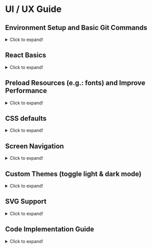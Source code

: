 # UI / UX Guide

## Environment Setup and Basic Git Commands

<details>
  <summary>Click to expand!</summary>

## Step 1.a: Basic Installation for new project

### Install `Expo Go` app from the App store on to your phone

<details>
  <summary>Click to expand!</summary>

![expoGo](./instruction_images/expoGo.jpg)

</details>

### Install expo client in global

<details>
  <summary>Click to expand!</summary>

- In the terminal, run the following code

  > npm install -g expo-cli

- example

  ![installExpo](./instruction_images/installExpo.gif)

</details>

### Create a new project with expo client

<details>
  <summary>Click to expand!</summary>

- In the terminal, run the following code

  - project name for this case is `ui-ux-guide`
  - add `--npm` to use npm install, default is yarn

  > expo init ui-ux-guide --npm

  - select the project template type using the keyboard arrow keys, then press enter to execute

- example

  ![createExpo](./instruction_images/createExpo.gif)

</details>

## Step 1.b: Basic Installation for existing project

### Git Clone existing repository from Github on to your pc

<details>
  <summary>Click to expand!</summary>

1. Go to the existing repository URL
2. Click on the green button `Code`
3. A dropdown will appear, click on the copy button
4. Go to the terminal and type the following command and paste the copied text after the command

   - example: `git clone git@github.com:reshinto/ui-ux-guide.git`

   > git clone

5. Make sure you cd into the newly cloned directory
   > cd ui-ux-guide

- example

  ![gitClone](./instruction_images/gitClone.gif)

</details>

### Install required dependencies for the app to run

<details>
  <summary>Click to expand!</summary>
  
- In the terminal, run the following code
  > npm install

- example

  ![npmInstall](./instruction_images/npmInstall.gif)

</details>

## Step 2: Run App

### Run expo app on your pc

<details>
  <summary>Click to expand!</summary>

- First check if you are in `ui-ux-guide` folder

  - If you followed the example in Step 1, run the following code in the terminal
    > cd ui-ux-guide

- To run the app execute the following code in the terminal

  > npm start

- Take your Iphone and open a QR code reader and use it to scan the QR code

- example: run server

  ![runApp](./instruction_images/runApp.gif)

- example: run mobile app

  ![runAppOnMobile](./instruction_images/runAppOnMobile.gif)

</details>

## Step 3: Saving Changes with Git

<details>
  <summary>Click to expand!</summary>

- In the terminal, run the following commands

  1. Check the current status to see what files need to be saved

     > git status

  2. Add all modified files into the staging area
     > git add .
  3. Check if all files has been added to the staging area, this is to prepare the saving process
     > git status
  4. Save the modified files via commit with a message to explain what this file changes is about
     > git commit -m "some text message"

- example

  ![commitGitChanges](./instruction_images/commitGitChanges.gif)

</details>

## Step 4: Push Code to Github

### Create a new repository on Github

<details>
  <summary>Click to expand!</summary>

1. Login to Github
2. Click on the top right icon of the page that looks similar to your profile picture
3. A list of selections will appear, click on `Your repositories`
4. Click on the green button `New` on the top right section of the page
5. Fill in the project name aka `Repository Name`
6. If repository name is accepted by Github, you can click on the green button `Create repository` to complete the new repository creation

- example

  ![createNewRepo](./instruction_images/createNewRepo.gif)

</details>

### Push to Github for the first time

<details>
  <summary>Click to expand!</summary>

1. Copy the git remote command and paste it into the terminal
   - This is to link github repository with your code in your pc
   - example: `git remote add origin git@github.com:reshinto/ui-ux-guide.git`
2. Push the code to Github with git push
   > git push -u origin master

- example

  ![firstGitPush](./instruction_images/firstGitPush.gif)

</details>

### Push to Github from the second time onwards

<details>
  <summary>Click to expand!</summary>

- Push the code to Github with git push

> git push

- example

  ![gitPush](./instruction_images/gitPush.gif)

</details>

</details>

## React Basics

<details>
  <summary>Click to expand!</summary>
  
## React fundamentals
### HTML DOM vs React Virtual DOM
<details>
  <summary>Click to expand!</summary>

![houseLayout](./instruction_images/houseLayout.png)

- Building a webpage is similar to building a house
  - Building a house: you plan a specific floor layout, choose the colors to paint the walls, and buy the furnitures and appliances you want to use, etc.
  - Building a webpage: you design the page by planning which and where components should be placed, choose the colors, and decide on what kind of features to implement, etc.
- HTML
  ```html
  <!DOCTYPE html>
  <html lang="en">
    <head></head>
    <body>
      <ul class="list">
        <li class="list__item">List item</li>
      </ul>
    </body>
  </html>
  ```
- HTML DOM representation

  ![htmlDOM](./instruction_images/htmlDOM.png)

- React Virtual DOM representation
  ```javascript
  const vdom = {
    tagName: "html",
    children: [
      {tagName: "head"},
      {
        tagName: "body",
        children: [
          {
            tagName: "ul",
            attributes: {class: "list"},
            children: [
              {
                tagName: "li",
                attributes: {class: "list__item"},
                textContent: "List item",
              }, // end li
            ],
          }, // end ul
        ],
      }, // end body
    ],
  }; // end html
  ```
  ![virtualDOM](./instruction_images/virtualDOM.png)

#### How updating of the HTML DOM affects the building process of the webpage

![slowNInefficient](./instruction_images/slowNInefficient.png)

- whenever you need to make changes, you would need to rebuild the entire webpage again
- Similarly, when you need to make any changes (small or large), you would need to rebuild the entire house again
- The disadvantage of doing so is that it would take up time to rebuild everything, even though you had only made 1 small change

#### How React Virtual DOM speed up the updating process of the HTML DOM

- React copies the HTML DOM to create the virtual DOM so as to make it easy to make changes by following the form of a tree data structure

  ![treeDataStructure](./instruction_images/treeDataStructure.png)

  - only the affected node and it's child nodes will be updated, while the rest of the node remains unchanged

- Similarly for a house, it can be broken down into a tree data structure as well

  ![houseTreeLayout](./instruction_images/houseTreeLayout.png)

  - When a room needs to be modified, only that room will be rebuilt, while the rest of the house will be left untouched
  - in the event where you want the items (child nodes) in the room to remain unchanged, and only modify the room, you would need to specify that you wish to do so
    - otherwise, by default, when a room gets rebuilt, everything inside will be rebuilt together with the room

- example of how virtual DOM behaves

  ![virtualDOM](./instruction_images/virtualDOM.gif)

</details>

### React Thinking: thinking in components

<details>
  <summary>Click to expand!</summary>

![mockComponent](./instruction_images/mockComponent.png)

#### Break the UI into Components

![mockComponentHierarchy](./instruction_images/mockComponentHierarchy.png)

1. FilterableProductTable (orange): contains the entirety of the example
2. SearchBar (blue): receives all user input
3. ProductTable (green): displays and filters the data collection based on user input
4. ProductCategoryRow (turquoise): displays a heading for each category
5. ProductRow (red): displays a row for each product

</details>

### Basic React: props, state, lifecycles

<details>
  <summary>Click to expand!</summary>

- Props

  - data parsed from the parent node to the child node
  - value cannot be directly modified
  - example: parent node

    ```javascript
    import React, {useState} from "react";
    import ChildNode from "./ChildNode";

    function ParentNode() {
      const [count, setCount] = useState(0); // 0 = initial state
      const handleClick = () => {
        setCount(count + 1);
      };
      return <ChildNode handleClick={handleClick} count={count} />;
    }

    export default ParentNode;
    ```

    - child node

    ```javascript
    import React, {useState} from "react";

    function ChildNode(props) {
      const {handleClick, count} = props;
      return <div onClick={handleClick}>{count}</div>;
    }

    export default ParentNode;
    ```

- State and lifecycles
  - [basic react reference guide](https://github.com/reshinto/Basic_technologies_revision/blob/master/react/readme.md)

</details>

</details>

## Preload Resources (e.g.: fonts) and Improve Performance

<details>
  <summary>Click to expand!</summary>

### Improve subsequent loading performance if using Expo React Native

<details>
  <summary>Click to expand!</summary>

- Without Cached

  ![expoNoCached](./instruction_images/expoNoCached.gif)

- With Cached

  ![expoCached](./instruction_images/expoCached.gif)

- Install missing dependencies

  - current `expo` version 43.0.2, it is only missing `expo-splash-screen`
    > expo install expo-splash-screen

- Implementation

  - add missing font in `assets/fonts` folder
    - `SpaceMono-Regular.ttf`
  - create `useCachedResources.ts` custom hook

    - path: `./shared/hooks/useCachedResources.ts`

      ```javascript
      import {FontAwesome} from "@expo/vector-icons";
      import * as Font from "expo-font";
      import * as SplashScreen from "expo-splash-screen";
      import {useState, useEffect} from "react";

      export default function useCachedResources() {
        const [isLoadingComplete, setLoadingComplete] = useState(false);

        // Load any resources or data that we need prior to rendering the app
        useEffect(() => {
          async function loadResourcesAndDataAsync() {
            try {
              SplashScreen.preventAutoHideAsync();

              // Load fonts
              await Font.loadAsync({
                ...FontAwesome.font,
                "space-mono": require("../../../assets/fonts/SpaceMono-Regular.ttf"),
              });
            } catch (e) {
              // We might want to provide this error information to an error reporting service
              console.warn(e);
            } finally {
              setLoadingComplete(true);
              SplashScreen.hideAsync();
            }
          }

          loadResourcesAndDataAsync();
        }, []);

        return isLoadingComplete;
      }
      ```

  - import and use the `useCachedResources` custom hook

    ```javascript
    import React from "react";
    import {View} from "react-native";
    import useCachedResources from "./shared/hooks/useCachedResources";

    export default function App() {
      const isLoadingComplete = useCachedResources();

      if (!isLoadingComplete) {
        return null;
      }

      return <View></View>;
    }
    ```

</details>

</details>

## CSS defaults

<details>
  <summary>Click to expand!</summary>

- In a Web or Mobile app, there is CSS default styles built-in
  - this results in your app appearing different across different browsers or mobile phone / OS (ios, android), even when the css code is exactly the same
- CSS Reset or normalize would be required to either reset the values to nothing or make css values to be dynamic which changes according to browser or mobile OS / phone type

### Web

<details>
  <summary>Click to expand!</summary>

- [default css value reference](https://www.w3schools.com/cssref/css_default_values.asp)

- there are many different types of CSS reset or normalize configurations

  - 1 example: [meyer web css reset config](https://meyerweb.com/eric/tools/css/reset/)

- example of not using CSS reset or normalize

  [test page without CSS reset](http://web.simmons.edu/~grovesd/comm244/notes/week3/html-test-page.html)

  ![css-default](./instruction_images/css-default.png)

- example of using CSS reset or normalize

  [test page with CSS reset](http://web.simmons.edu/~grovesd/comm244/notes/week4/normalize-example.html)

</details>

### Mobile

<details>
  <summary>Click to expand!</summary>

- Iphone on the same phone

  - for this example both without normalize and normalized will look the same on the same Iphone model, however it would look different for different Iphone models

    - note that Iphone Activity Indicator is different from Android

    ![iphone](./instruction_images/iphone-normalized.png)

- Android on the same phone

  - without normalize

    - note that Activity Indicator did not appear by default, color settings need to declared to display it
    - Text and Activity Indicator is not centralized which is not the desired effect

    ![android](./instruction_images/android.jpg)

  - with normalize

    - color settings need not be declared and appears gray by default
    - Text and Activity Indicator is centralized which is the desired effect

    ![android-normalized](./instruction_images/android-normalized.jpg)

- example libraries

  - Tool to normalize values in CSS

    [documentation](https://www.npmjs.com/package/react-native-normalize)

    > npm i react-native-normalize

    - example

    ```javascript
    import React from "react";
    import {StyleSheet, View, Text} from "react-native";
    import normalize from "react-native-normalize";

    export default function App() {
      return (
        <View style={styles.box}>
          <Text style={styles.text}>Hello World!</Text>
        </View>
      );
    }

    const styles = StyleSheet.create({
      box: {
        top: normalize(180, "height"),
        left: normalize(40),
        width: normalize(300),
        height: normalize(300),
        alignItems: "center",
        justifyContent: "center",
      },
      text: {
        fontSize: normalize(30),
      },
    });
    ```

  - Ready to use but limited UI Components with normalized CSS

    [documentation](https://www.npmjs.com/package/react-native-normalized)

    > npm i react-native-normalized

    - example

    ```javascript
    import React from "react";
    import {StyleSheet} from "react-native";
    import {View, Text} from "react-native-normalized";

    export default function App() {
      return (
        <View style={styles.box}>
          <Text style={styles.text}>Hello World!</Text>
        </View>
      );
    }

    const styles = StyleSheet.create({
      box: {
        top: 180,
        left: 40,
        width: 300,
        height: 300,
        alignItems: "center",
        justifyContent: "center",
      },
      text: {
        fontSize: 30,
      },
    });
    ```

</details>

</details>

## Screen Navigation

<details>
  <summary>Click to expand!</summary>

## React Native

![navigation](./instruction_images/navigation.gif)

### Step 1: Set Safe Area

<details>
  <summary>Click to expand!</summary>

- The purpose is to render content within the safe area boundaries of a device
- Install `react-native-safe-area-context` library

  - [documentation](https://docs.expo.dev/versions/latest/sdk/safe-area-context/)
  - if using expo
    > expo install react-native-safe-area-context
  - if using bare react-native
    > npm install react-native-safe-area-context

- Implementation

  1. Set `SafeAreaProvider`

     - provides system elements (status bar, notches, etc.) to consumers (`SafeAreaView`, `useSafeAreaInsets`)
     - have one provider at the top of app
     - should add `SafeAreaProvider` in app root component
       - may need to add it in other places like the root of modals and routes when using `react-native-screens`
     - providers should not be inside a `View` that is animated with `Animated` or inside a `ScrollView` as it can cause very frequent updates
     - accepts all `View` props
     - has a default style of `{flex: 1}`

     ```javascript
     import React from "react";
     import {SafeAreaProvider} from "react-native-safe-area-context";

     export default function App() {
       return <SafeAreaProvider></SafeAreaProvider>;
     }
     ```

  2. Set `SafeAreaView`

     - do not user `SafeAreaView` from `react-native` library as the safe area insets are not auto added
     - a regular `View` component with the safe area insets applied as padding or margin
     - without Safe Area

       ![withoutSafeArea](./instruction_images/withoutSafeArea.png)

       ![withoutSafeAreaLandscape](./instruction_images/withoutSafeAreaLandscape.png)

     - with Safe Area

       ![withSafeArea](./instruction_images/withSafeArea.png)

       ![withSafeAreaLandscape](./instruction_images/withSafeAreaLandscape.png)

     - example

       ```javascript
       import React from "react";
       import {StyleSheet} from "react-native";
       import {
         SafeAreaProvider,
         SafeAreaView,
       } from "react-native-safe-area-context";

       export default function App() {
         return (
           <SafeAreaProvider>
             <SafeAreaView style={styles.container}></SafeAreaView>
           </SafeAreaProvider>
         );
       }

       const styles = StyleSheet.create({
         container: {
           flex: 1,
         },
       });
       ```

</details>

### Step 2a: Set Navigation Container

<details>
  <summary>Click to expand!</summary>

- contains core utilities used by navigators to create the navigation structure in app
- Install `@react-navigation/native` library

  - [documentation](https://reactnavigation.org/docs/getting-started/)

  > npm install @react-navigation/native

- example

  - path: `./shared/components/Navigation/index.tsx`

    ```javascript
    import React from "react";
    import {NavigationContainer} from "@react-navigation/native";

    function Navigation() {
      return <NavigationContainer></NavigationContainer>;
    }

    export default Navigation;
    ```

  - import `Navigation` to root app component

    ```javascript
    import React from "react";
    import {StyleSheet} from "react-native";
    import {
      SafeAreaProvider,
      SafeAreaView,
    } from "react-native-safe-area-context";
    import Navigation from "./shared/components/Navigation";

    export default function App() {
      return (
        <SafeAreaProvider>
          <SafeAreaView style={styles.container}>
            <Navigation />
          </SafeAreaView>
        </SafeAreaProvider>
      );
    }

    const styles = StyleSheet.create({
      container: {
        flex: 1,
      },
    });
    ```

</details>

### Step 2b: Set screen links config

<details>
  <summary>Click to expand!</summary>

- Install `expo-linking` library

  - [documentation](https://docs.expo.dev/versions/latest/sdk/linking/)

  > expo install expo-linking

- Implementation

  - Link the app
    - specify a scheme for app
    - can register for a scheme in the `app.json` by adding a string under the scheme key (use only lower case)
    - [documentation](https://docs.expo.dev/guides/linking/#linking-to-your-app)
    - example
      - links can be opened with `myapp://`
      ```json
      {
        "expo": {
          "scheme": "myapp"
        }
      }
      ```
  - Configure links

    - configure React Navigation to handle internal screens or external links

    - [documentation](https://reactnavigation.org/docs/configuring-links)

    - example

      - navigation types (not required if not using typescript)

        - path: `../../shared/components/Navigation/navigationTypes.tsx`

          ```typescript
          import {NativeStackScreenProps} from "@react-navigation/native-stack";

          export type RootStackParamList = {
            Root: undefined;
            About: undefined;
            NotFound: undefined;
          };
          ```

      - create link configuration, add type if using `typescript`

        - path: `./LinkingConfig.ts`

          ```typescript
          import {LinkingOptions} from "@react-navigation/native";
          import {RootStackParamList} from "./navigationTypes";
          import * as Linking from "expo-linking";

          const LinkingConfig: LinkingOptions<RootStackParamList> = {
            prefixes: [Linking.makeUrl("/")],
            config: {
              screens: {
                Root: "root",
                About: "about",
                NotFound: "*",
              },
            },
          };

          export default LinkingConfig;
          ```

      - add link config to navigation

        ```javascript
        import React from "react";
        import {NavigationContainer} from "@react-navigation/native";
        import LinkingConfig from "./LinkingConfig";

        function Navigation() {
          return (
            <NavigationContainer linking={LinkingConfig}></NavigationContainer>
          );
        }

        export default Navigation;
        ```

</details>

### Step 3: Set Root Navigator

<details>
  <summary>Click to expand!</summary>

- Install `@react-navigation/native-stack` library

  - [documentation](https://reactnavigation.org/docs/native-stack-navigator/)

  > npm install @react-navigation/native-stack

- Must install additional dependency `react-native-screens` library

  - [documentation](https://github.com/software-mansion/react-native-screens)

  - if using expo
    > expo install react-native-screens
  - if using bare React-native
    > npm install react-native-screens

- Implementation

  - Create screens

    - example

      - navigation types (not required if not using typescript)

        - path: `../../shared/components/Navigation/navigationTypes.tsx`

          ```typescript
          import {NativeStackScreenProps} from "@react-navigation/native-stack";

          export type RootStackParamList = {
            Root: undefined;
            About: undefined;
            NotFound: undefined;
          };

          export type RootStackScreenProps<
            Screen extends keyof RootStackParamList
          > = NativeStackScreenProps<RootStackParamList, Screen>;
          ```

      - Root Screen

        - path: `../../../screens/RootScreen/index.tsx`

          ```typescript
          import React from "react";
          import {StyleSheet, View, Button, Text} from "react-native";
          import normalize from "react-native-normalize";
          import {NativeStackScreenProps} from "@react-navigation/native-stack";
          import {RootStackScreenProps} from "../../shared/components/Navigation/navigationTypes";

          function RootScreen({navigation}: RootStackScreenProps<"Root">) {
            return (
              <View style={styles.box}>
                <Text style={styles.text}>Hello World 1!</Text>
                <Button
                  title="Go to About"
                  onPress={() => navigation.navigate("About")}
                />
              </View>
            );
          }

          export default RootScreen;

          const styles = StyleSheet.create({
            box: {
              height: "100%",
            },
            text: {
              height: "80%",
              fontSize: normalize(30),
            },
          });
          ```

      - About Screen

        - path: `../../../screens/AboutScreen/index.tsx`

          ```typescript
          import React from "react";
          import {StyleSheet, View, Button, Text} from "react-native";
          import normalize from "react-native-normalize";
          import {NativeStackScreenProps} from "@react-navigation/native-stack";
          import {RootStackScreenProps} from "../../shared/components/Navigation/navigationTypes";

          function AboutScreen({navigation}: RootStackScreenProps<"About">) {
            return (
              <View style={styles.box}>
                <Text style={styles.text}>Hello World 2!</Text>
                <Button
                  title="Go to Not Found"
                  onPress={() => navigation.navigate("NotFound")}
                />
              </View>
            );
          }

          export default AboutScreen;

          const styles = StyleSheet.create({
            box: {
              height: "100%",
            },
            text: {
              height: "80%",
              fontSize: normalize(30),
            },
          });
          ```

      - Not Found Screen

        - path: `../../../screens/NotFoundScreen/index.tsx`

          ```typescript
          import React from "react";
          import {StyleSheet, TouchableOpacity, Text, View} from "react-native";
          import {RootStackScreenProps} from "../../shared/components/Navigation/navigationTypes";

          function NotFoundScreen({
            navigation,
          }: RootStackScreenProps<"NotFound">) {
            return (
              <View style={styles.container}>
                <Text style={styles.title}>This screen doesn't exist.</Text>
                <TouchableOpacity
                  onPress={() => navigation.replace("Root")}
                  style={styles.link}
                >
                  <Text style={styles.linkText}>Go to root screen!</Text>
                </TouchableOpacity>
              </View>
            );
          }

          export default NotFoundScreen;

          const styles = StyleSheet.create({
            container: {
              flex: 1,
              alignItems: "center",
              justifyContent: "center",
              padding: 20,
            },
            title: {
              fontSize: 20,
              fontWeight: "bold",
            },
            link: {
              marginTop: 15,
              paddingVertical: 15,
            },
            linkText: {
              fontSize: 14,
              color: "#2e78b7",
            },
          });
          ```

  - Create Root Navigator

    - example

      - path: `./RootNavigator.tsx`

        ```javascript
        import React from "react";
        import {createNativeStackNavigator} from "@react-navigation/native-stack";
        import AboutScreen from "../../../screens/AboutScreen";
        import RootScreen from "../../../screens/RootScreen";
        import {RootStackParamList} from "./navigationTypes";
        import NotFoundScreen from "../../../screens/NotFoundScreen";

        function RootNavigator() {
          const Stack = createNativeStackNavigator<RootStackParamList>();

          return (
            <Stack.Navigator
              screenOptions={{
                headerShown: false,
                animation: "none",
              }}
            >
              <Stack.Screen name="Root" component={RootScreen} />
              <Stack.Screen name="About" component={AboutScreen} />
              <Stack.Screen name="NotFound" component={NotFoundScreen} />
            </Stack.Navigator>
          );
        }

        export default RootNavigator;
        ```

  - Add Root Navigator to Navigation

    - example

      ```javascript
      import React from "react";
      import {NavigationContainer} from "@react-navigation/native";
      import LinkingConfig from "./LinkingConfig";
      import RootNavigator from "./RootNavigator";

      function Navigation() {
        return (
          <NavigationContainer linking={LinkingConfig}>
            <RootNavigator />
          </NavigationContainer>
        );
      }

      export default Navigation;
      ```

</details>

</details>

## Custom Themes (toggle light & dark mode)

<details>
  <summary>Click to expand!</summary>

## React Native

- light mode, Root Screen uses themed components, About Screen uses themed with font styled components, Not Found Screen uses default components

  ![customTheme](./instruction_images/customTheme.gif)

- dark mode, Root Screen uses themed components, About Screen uses themed with font styled components, Not Found Screen uses default components

  ![darkmode](./instruction_images/darkmode.gif)

### Step 1: Enable Custom Theme

<details>
  <summary>Click to expand!</summary>

1. Enable retrieval of dark or light mode settings from phone, and ensure null value is not returned when retrieving theme settings from phone

   - example

     - path: `app.json`

       ```json
       {
         "expo": {
           "userInterfaceStyle": "automatic"
         }
       }
       ```

       - if `useColorScheme()` always returns `light` on `Android`, use the following settings instead

         ```json
         {
           "expo": {
             "userInterfaceStyle": "automatic",
             "ios": {
               "userInterfaceStyle": "automatic"
             },
             "android": {
               "userInterfaceStyle": "automatic"
             }
           }
         }
         ```

     - path: `./shared/hooks/useColorScheme.ts`

       ```typescript
       import {
         ColorSchemeName,
         useColorScheme as _useColorScheme,
       } from "react-native";

       // The useColorScheme value is always either light or dark, but the built-in
       // type suggests that it can be null. This will not happen in practice, so this
       // makes it a bit easier to work with.
       export default function useColorScheme(): NonNullable<ColorSchemeName> {
         return _useColorScheme() as NonNullable<ColorSchemeName>;
       }
       ```

2. Configure Navigation

   - add theme to `NavigationContainer`

   - example

     ```typescript
     import React from "react";
     import {
       DarkTheme,
       DefaultTheme,
       NavigationContainer,
     } from "@react-navigation/native";
     import LinkingConfig from "./LinkingConfig";
     import RootNavigator from "./RootNavigator";
     import {ColorSchemeName} from "react-native";

     function Navigation({colorScheme}: {colorScheme: ColorSchemeName}) {
       return (
         <NavigationContainer
           linking={LinkingConfig}
           theme={colorScheme === "dark" ? DarkTheme : DefaultTheme}
         >
           <RootNavigator />
         </NavigationContainer>
       );
     }

     export default Navigation;
     ```

3. Configure App

   - get phone's theme mode (light / dark) and parse value to `NavigationContainer`

   - example

     ```typescript
     import React from "react";
     import {StyleSheet} from "react-native";
     import {
       SafeAreaProvider,
       SafeAreaView,
     } from "react-native-safe-area-context";
     import Navigation from "./shared/components/Navigation";
     import useCachedResources from "./shared/hooks/useCachedResources";
     import useColorScheme from "./shared/hooks/useColorScheme";
     import {getBarStyle} from "./shared/utils/helpers/statusBar";

     export default function App() {
       const isLoadingComplete = useCachedResources();
       const colorScheme = useColorScheme();

       if (!isLoadingComplete) {
         return null;
       }

       return (
         <SafeAreaProvider>
           <SafeAreaView style={styles.container}>
             <Navigation colorScheme={colorScheme} />
           </SafeAreaView>
         </SafeAreaProvider>
       );
     }

     const styles = StyleSheet.create({
       container: {
         flex: 1,
       },
     });
     ```

</details>

### Step 2: Add Light and Dark mode Themes

<details>
  <summary>Click to expand!</summary>

1. Create themes

   - example

     - create global palette style to set all colors and themes

       - path: `./shared/styles/palette.ts`

         ```javascript
         const WHITE = "#fff";

         export const colors = {
           white: WHITE,
           black: "#000",
           tintColorLight: "#2f95dc",
           tintColorDark: WHITE,
         };

         export const themes = {
           light: {
             text: "#000",
             background: "#fff",
             tint: colors.tintColorLight,
             tabIconDefault: "#ccc",
             tabIconSelected: colors.tintColorLight,
           },
           dark: {
             text: "#fff",
             background: "#000",
             tint: colors.tintColorDark,
             tabIconDefault: "#ccc",
             tabIconSelected: colors.tintColorDark,
           },
         };
         ```

2. Create helper functions to support themed components

   - example

     - path: `./shared/utils/helpers/themedComponents.ts`

       ```typescript
       import useColorScheme from "../../hooks/useColorScheme";
       import {themes} from "../../styles/palette";

       export const useThemeColor = (
         props: {light?: string; dark?: string},
         colorName: keyof typeof themes.light & keyof typeof themes.dark
       ) => {
         const theme = useColorScheme();
         const colorFromProps = props[theme];

         if (colorFromProps) {
           return colorFromProps;
         }

         return themes[theme][colorName];
       };
       ```

     - path: `./shared/utils/helpers/statusBar.ts`
       - status bar's bar style needs to be opposite of the theme type
       ```typescript
       export const getBarStyle = (colorScheme: string) =>
         colorScheme === "dark" ? "light-content" : "dark-content";
       ```

3. Create themed components

   - example

     - path: `./shared/components/ThemedComponents/themedComponentsTypes.tsx`

       ```typescript
       import {
         Text as DefaultText,
         View as DefaultView,
         SafeAreaView as DefaultSafeAreaView,
       } from "react-native";

       type ThemeProps = {
         lightColor?: string;
         darkColor?: string;
       };

       export type TextProps = ThemeProps & DefaultText["props"];
       export type ViewProps = ThemeProps & DefaultView["props"];
       export type SafeAreaViewProps = ThemeProps &
         DefaultSafeAreaView["props"];
       ```

     - path: `./shared/components/ThemedComponents/SafeAreaView.tsx`

       ```typescript
       import React from "react";
       import {SafeAreaView as DefaultSafeAreaView} from "react-native-safe-area-context";
       import {useThemeColor} from "../../utils/helpers/themedComponents";
       import {SafeAreaViewProps} from "./themedComponentsTypes";

       const SafeAreaView = (props: SafeAreaViewProps) => {
         const {style, lightColor, darkColor, ...otherProps} = props;
         const backgroundColor = useThemeColor(
           {light: lightColor, dark: darkColor},
           "background"
         );

         return (
           <DefaultSafeAreaView
             style={[{backgroundColor}, style]}
             {...otherProps}
           />
         );
       };

       export default SafeAreaView;
       ```

     - path: `./shared/components/ThemedComponents/View.tsx`

       ```typescript
       import React from "react";
       import {View as DefaultView} from "react-native";
       import {useThemeColor} from "../../utils/helpers/themedComponents";
       import {ViewProps} from "./themedComponentsTypes";

       const View = (props: ViewProps) => {
         const {style, lightColor, darkColor, ...otherProps} = props;
         const backgroundColor = useThemeColor(
           {light: lightColor, dark: darkColor},
           "background"
         );

         return (
           <DefaultView style={[{backgroundColor}, style]} {...otherProps} />
         );
       };

       export default View;
       ```

     - path: `./shared/components/ThemedComponents/Text.tsx`

       ```typescript
       import React from "react";
       import {Text as DefaultText} from "react-native";
       import {useThemeColor} from "../../utils/helpers/themedComponents";
       import {TextProps} from "./themedComponentsTypes";

       const Text = (props: TextProps) => {
         const {style, lightColor, darkColor, ...otherProps} = props;
         const color = useThemeColor(
           {light: lightColor, dark: darkColor},
           "text"
         );

         return <DefaultText style={[{color}, style]} {...otherProps} />;
       };

       export default Text;
       ```

     - path: `./shared/components/ThemedComponents/StyledText/MonoText.tsx`

       - adds additional custom styled font type to custom `Text` themed component

       ```typescript
       import React from "react";
       import {TextProps} from "./themedComponentsTypes";
       import Text from "./Text";

       export function MonoText(props: TextProps) {
         return (
           <Text {...props} style={[props.style, {fontFamily: "space-mono"}]} />
         );
       }
       ```

4. Using themed components and helper functions

   - example

     - use `getBarStyle` helper function to set status bar's style depending on phone theme mode, use custom `SafeAreaView` themed component in `App` root component

       ```typescript
       import React from "react";
       import {StyleSheet, StatusBar} from "react-native";
       import {SafeAreaProvider} from "react-native-safe-area-context";
       import Navigation from "./shared/components/Navigation";
       import useCachedResources from "./shared/hooks/useCachedResources";
       import useColorScheme from "./shared/hooks/useColorScheme";
       import SafeAreaView from "./shared/components/ThemedComponents/SafeAreaView";
       import {getBarStyle} from "./shared/utils/helpers/statusBar";

       export default function App() {
         const isLoadingComplete = useCachedResources();
         const colorScheme = useColorScheme();

         if (!isLoadingComplete) {
           return null;
         }

         return (
           <SafeAreaProvider>
             <SafeAreaView style={styles.container}>
               <StatusBar barStyle={getBarStyle(colorScheme)} />
               <Navigation colorScheme={colorScheme} />
             </SafeAreaView>
           </SafeAreaProvider>
         );
       }

       const styles = StyleSheet.create({
         container: {
           flex: 1,
         },
       });
       ```

     - use custom `View` and `Text` themed component in `RootScreen`

       ```typescript
       import React from "react";
       import {StyleSheet, Button} from "react-native";
       import normalize from "react-native-normalize";
       import {RootStackScreenProps} from "../../shared/components/Navigation/navigationTypes";
       import View from "../../shared/components/ThemedComponents/View";
       import Text from "../../shared/components/ThemedComponents/Text";

       function RootScreen({navigation}: RootStackScreenProps<"Root">) {
         return (
           <View style={styles.box}>
             <Text style={styles.text}>Hello World 1!</Text>
             <Button
               title="Go to About"
               onPress={() => navigation.navigate("About")}
             />
           </View>
         );
       }

       export default RootScreen;

       const styles = StyleSheet.create({
         box: {
           height: "100%",
         },
         text: {
           height: "80%",
           fontSize: normalize(30),
         },
       });
       ```

     - use custom `View` and `MonoText` from `StyledText` themed component in `AboutScreen`

       ```typescript
       import React from "react";
       import {StyleSheet, Button} from "react-native";
       import normalize from "react-native-normalize";
       import {RootStackScreenProps} from "../../shared/components/Navigation/navigationTypes";
       import View from "../../shared/components/ThemedComponents/View";
       import MonoText from "../../shared/components/ThemedComponents/StyledText/MonoText";

       function AboutScreen({navigation}: RootStackScreenProps<"About">) {
         return (
           <View style={styles.box}>
             <MonoText style={styles.text}>Hello World 2!</MonoText>
             <Button
               title="Go to Not Found"
               onPress={() => navigation.navigate("NotFound")}
             />
           </View>
         );
       }

       export default AboutScreen;

       const styles = StyleSheet.create({
         box: {
           height: "100%",
         },
         text: {
           height: "80%",
           fontSize: normalize(30),
         },
       });
       ```

</details>

</details>

## SVG Support

<details>
  <summary>Click to expand!</summary>

### React Native (EXPO)

<details>
  <summary>Click to expand!</summary>

- Install `react-native-svg` library

  - [documentation](https://github.com/react-native-svg/react-native-svg#installation)

  > expo install react-native-svg

- Install `react-native-svg-transformer` library for file config

  - [documentation](https://www.npmjs.com/package/react-native-svg-transformer)

  > npm i react-native-svg-transformer

- File setup

  - Create or modify the `metro.config.js` file at root directory

    ```javascript
    const {getDefaultConfig} = require("expo/metro-config");

    module.exports = (async () => {
      const {
        resolver: {sourceExts, assetExts},
      } = await getDefaultConfig(__dirname);
      return {
        transformer: {
          babelTransformerPath: require.resolve("react-native-svg-transformer"),
        },
        resolver: {
          assetExts: assetExts.filter((ext) => ext !== "svg"),
          sourceExts: [...sourceExts, "svg"],
        },
      };
    })();
    ```

  - Modify `app.json`

    ```json
    {
      "expo": {
        "packagerOpts": {
          "config": "metro.config.js",
          "sourceExts": ["ts", "tsx", "js", "jsx", "svg"]
        }
      }
    }
    ```

  - Create or add declaration into `declarations.d.ts` file at root directory

    ```typescript
    declare module "*.svg" {
      import {SvgProps} from "react-native-svg";
      const content: React.StatelessComponent<SvgProps>;
      export default content;
    }
    ```

</details>

</details>

## Code Implementation Guide

<details>
  <summary>Click to expand!</summary>

## Step 1: Create Screen Header Component

<details>
  <summary>Click to expand!</summary>

![screen header](./instruction_images/screenHeader.gif)

- Install `Forum` font

- [download Forum Font](https://fonts.google.com/specimen/Forum)

</details>

## Step 2: Create Slider Component

<details>
  <summary>Click to expand!</summary>

![slider](./instruction_images/slider.gif)

- Install `React Native Elements` library

  - [documentation](https://reactnativeelements.com/docs/)

  > npm install react-native-elements

- Install `Expo Linear Gradient` library

  - [documentation](https://docs.expo.dev/versions/latest/sdk/linear-gradient/)

  > expo install expo-linear-gradient

</details>

## Step 3: Complete Cover Screen

<details>
  <summary>Click to expand!</summary>

![cover light](./instruction_images/coverLight.gif)

![cover dark](./instruction_images/coverDark.gif)

</details>

## Step 4: Complete Contents Screen

<details>
  <summary>Click to expand!</summary>

![contents](./instruction_images/contents.gif)

</details>

## Step 5: Complete About Screen

<details>
  <summary>Click to expand!</summary>

![aboutLight](./instruction_images/aboutLight.jpg)

![aboutDark](./instruction_images/aboutDark.jpg)

</details>

</details>

</details>
